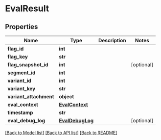 # EvalResult

## Properties
Name | Type | Description | Notes
------------ | ------------- | ------------- | -------------
**flag_id** | **int** |  | 
**flag_key** | **str** |  | 
**flag_snapshot_id** | **int** |  | [optional] 
**segment_id** | **int** |  | 
**variant_id** | **int** |  | 
**variant_key** | **str** |  | 
**variant_attachment** | **object** |  | 
**eval_context** | [**EvalContext**](EvalContext.md) |  | 
**timestamp** | **str** |  | 
**eval_debug_log** | [**EvalDebugLog**](EvalDebugLog.md) |  | [optional] 

[[Back to Model list]](../README.md#documentation-for-models) [[Back to API list]](../README.md#documentation-for-api-endpoints) [[Back to README]](../README.md)


